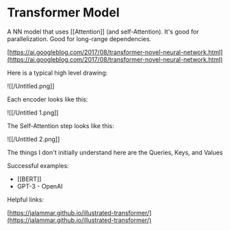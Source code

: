 # Transformer Model

A NN model that uses [[Attention]]  (and self-Attention). It's good for parallelization. Good for long-range dependencies. 

[https://ai.googleblog.com/2017/08/transformer-novel-neural-network.html](https://ai.googleblog.com/2017/08/transformer-novel-neural-network.html)

Here is a typical high level drawing:

![[/Untitled.png]]

Each encoder looks like this:

![[/Untitled 1.png]]

The Self-Attention step looks like this:

![[/Untitled 2.png]]

The things I don't initially understand here are the Queries, Keys, and Values

Successful examples:

- [[BERT]]
- GPT-3 - OpenAI

Helpful links:

[https://jalammar.github.io/illustrated-transformer/](https://jalammar.github.io/illustrated-transformer/)